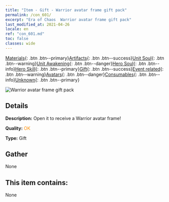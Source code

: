 ```yaml
---
title: "Item - Gift - Warrior avatar frame gift pack"
permalink: /con_601/
excerpt: "Era of Chaos  Warrior avatar frame gift pack"
last_modified_at: 2021-04-26
locale: en
ref: "con_601.md"
toc: false
classes: wide
---
```

 [Materials](/Items/){: .btn .btn--primary}[Artifacts](/Items/Artifacts/){: .btn .btn--success}[Unit Soul](/Items/UnitSoul/){: .btn .btn--warning}[Unit Awakening](/Items/UnitAwakening/){: .btn .btn--danger}[Hero Soul](/Items/HeroSoul/){: .btn .btn--info}[Hero Skill](/Items/HeroSkill/){: .btn .btn--primary}[Gift](/Items/Gift/){: .btn .btn--success}[Event related](/Items/Events/){: .btn .btn--warning}[Avatars](/Items/Avatars/){: .btn .btn--danger}[Consumables](/Items/Consumables/){: .btn .btn--info}[Unknown](/Items/Unknown/){: .btn .btn--primary}

 ![Warrior avatar frame gift pack](/images/t/i_907003.png)

## Details
 **Description:** Open it to receive a Warrior avatar frame!

 **Quality:** <span style="color: #FF8C00">OK</span>

 **Type:** Gift

## Gather

  None

## This item contains:

  None


